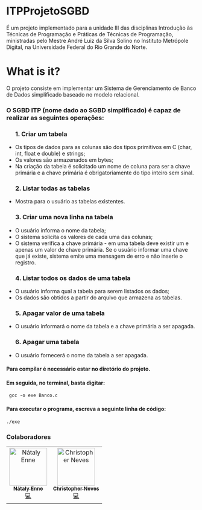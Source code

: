 # ITPProjetoSGBD
É um projeto implementado para a unidade III das disciplinas Introdução às Técnicas de Programação e Práticas de Técnicas de Programação, ministradas pelo Mestre André Luiz da Silva Solino no Instituto Metrópole Digital, na Universidade Federal do Rio Grande do Norte.

# What is it?
O projeto consiste em implementar um Sistema de Gerenciamento de Banco de Dados simplificado baseado no modelo relacional.

### O SGBD ITP (nome dado ao SGBD simplificado) é capaz de realizar as seguintes operações:

<ul>

<h3>1. Criar um tabela</h3> 
  <li>
     Os tipos de dados para as colunas são dos tipos primitivos em C (char, int, float e double) e strings;
  </li>
  <li>
    Os valores são armazenados em bytes;
  </li>
  <li>
    Na criação da tabela é solicitado um nome de coluna para ser a chave primária e a chave primária é obrigatoriamente do tipo inteiro sem sinal.
  </li>
  
  <h3>2. Listar todas as tabelas</h3>
  <li>
    Mostra para o usuário as tabelas existentes.
  </li>
  
  <h3>3. Criar uma nova linha na tabela</h3>
  <li>
    O usuário informa o nome da tabela;
  </li>
  <li>
    O sistema solicita os valores de cada uma das colunas;
  </li>
  <li>
    O sistema verifica a chave primária - em uma tabela deve existir um e apenas um valor de chave primária. Se o usuário informar uma chave que já existe, sistema emite uma mensagem de erro e não inserie o registro.
  </li>
  
  <h3>4. Listar todos os dados de uma tabela</h3>
  <li>
    O usuário informa qual a tabela para serem listados os dados;
  </li>
  <li>
    Os dados são obtidos a partir do arquivo que armazena as tabelas.
  </li>
  
  <h3>5. Apagar valor de uma tabela</h3>
  <li>
    O usuário informará o nome da tabela e a chave primária a ser apagada.
  </li>
  
  <h3>6. Apagar uma tabela</h3>
  <li> O usuário fornecerá o nome da tabela a ser apagada.

 </ul>
 
 #### Para compilar é necessário estar no diretório do projeto.
 #### Em seguida, no terminal, basta digitar:
 
 <pre><code> gcc -o exe Banco.c</code></pre>

#### Para executar o programa, escreva a seguinte linha de código:

<pre><code>./exe</code></pre>


### Colaboradores
<table>
  <tr>
    <td align="center">
      <a href="https://github.com/SrtaEnne">
        <img src="https://avatars3.githubusercontent.com/u/26802307?s=400&v=4" width="100px;" alt="Nátaly Enne"/>
        <br />
        <sub><b>Nátaly Enne</b></sub>
      </a><br />
      <a href="https://github.com/SrtaEnne/projeto-sgdb/commits?author=SrtaEnne" title="Code">💻</a>
    </td>
    <td align="center">
      <a href="https://github.com/neves768">
        <img src="https://avatars2.githubusercontent.com/u/5482004?s=400&v=4" width="100px;" alt="Christopher Neves"/>
        <br />
        <sub><b>Christopher Neves</b></sub>
      </a><br />
      <a href="https://github.com/SrtaEnne/projeto-sgdb/commits?author=neves768" title="Code">💻</a>
    </td>
  </tr>
</table>


